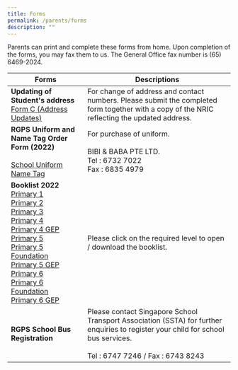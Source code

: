 ```yaml
---
title: Forms
permalink: /parents/forms
description: ""
---
```

Parents can print and complete these forms from home. Upon completion of the forms, you may fax them to us. 
The General Office fax number is (65) 6469-2024.



| Forms | Descriptions |
| -------- | -------- |
|  **Updating of Student's address** <br>[Form C (Address Updates)](https://rafflesgirlspri.moe.edu.sg/qql/slot/u451/Forms/2018/Form%20C%20(Address%20Updates).pdf)  |  For change of address and contact numbers. Please submit the completed form together with a copy of the NRIC reflecting the updated address.   |
| **RGPS Uniform and Name Tag Order Form (2022)** <br><br> [School Uniform](https://rafflesgirlspri.moe.edu.sg/qql/slot/u451/Forms/2021/School%20Uniform%20-%20RGPS%20School%20uniform%202022%20Bibi%20%20Baba.pdf) <br> [Name Tag](https://rafflesgirlspri.moe.edu.sg/qql/slot/u451/Forms/2021/School%20Uniform%20-%20RGPS%20NameTag%202022%20Bibi%20%20Baba.pdf) | For purchase of uniform.<br><br>BIBI & BABA PTE LTD.<br>Tel : 6732 7022 <br>Fax : 6835 4979 |
| **Booklist 2022** <br>[Primary 1](https://rafflesgirlspri.moe.edu.sg/qql/slot/u451/Forms/2022/RGPS_P1.pdf)<br>[Primary 2](https://rafflesgirlspri.moe.edu.sg/qql/slot/u451/Forms/2022/RGPS%20P2.pdf)<br>[Primary 3](https://rafflesgirlspri.moe.edu.sg/qql/slot/u451/Forms/2022/RGPS%20P3.pdf) <br>[Primary 4](https://rafflesgirlspri.moe.edu.sg/qql/slot/u451/Forms/2022/RGPS%20P4.pdf)<br>[Primary 4 GEP](https://rafflesgirlspri.moe.edu.sg/qql/slot/u451/Forms/2022/RGPS%20P4%20GEP.pdf)<br>[Primary 5](https://rafflesgirlspri.moe.edu.sg/qql/slot/u451/Forms/2022/RGPS%20P5.pdf)<br>[Primary 5 Foundation](https://rafflesgirlspri.moe.edu.sg/qql/slot/u451/Forms/2022/RGPS%20P5%20FDN.pdf)<br>[Primary 5 GEP](https://rafflesgirlspri.moe.edu.sg/qql/slot/u451/Forms/2022/RGPS%20P5%20GEP.pdf)<br>[Primary 6](https://rafflesgirlspri.moe.edu.sg/qql/slot/u451/Forms/2022/RGPS%20P6%20GEP.pdf)<br>[Primary 6 Foundation](https://rafflesgirlspri.moe.edu.sg/qql/slot/u451/Forms/2022/RGPS%20P6%20FDN.pdf)<br>[Primary 6 GEP](https://rafflesgirlspri.moe.edu.sg/qql/slot/u451/Forms/2022/RGPS%20P6%20GEP.pdf)| Please click on the required level to open / download the booklist.|
|**RGPS School Bus Registration**|Please contact Singapore School Transport Association (SSTA) for further enquiries to register your child for school bus services.<br><br>Tel : 6747 7246 / Fax : 6743 8243